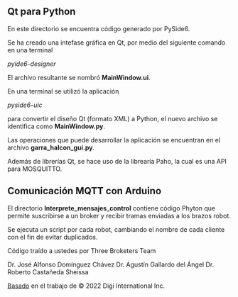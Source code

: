 ## Qt para Python

En este directorio se encuentra código generado por PySide6.

Se ha creado una intefase gráfica en Qt, por medio del siguiente comando en una terminal

_pyide6-designer_

El archivo resultante se nombró **MainWindow.ui**.

En una terminal se utilizó la aplicación

_pyside6-uic_

para convertir el diseño Qt (formato XML) a Python, el nuevo archivo se identifica como **MainWindow.py**.

Las operaciones que puede desarrollar la aplicación se encuentran en el archivo **garra_halcon_gui.py**.

Además de librerías Qt, se hace uso de la librearía Paho, la cual es una API para MOSQUITTO.

## Comunicación MQTT con Arduino

El directorio **Interprete_mensajes_control** contiene código Phyton que permite suscribirse a un broker y recibir 
tramas enviadas a los brazos robot.

Se ejecuta un script por cada robot, cambiando el nombre de cada cliente con el fin de evitar duplicados.

Código traído a ustedes por Three Broketers Team

Dr. José Alfonso Domínguez Chávez
Dr. Agustín Gallardo del Ángel
Dr. Roberto Castañeda Sheissa

[Basado](https://www.digi.com/resources/documentation/Digidocs/90001541/reference/r_example_subscribe_mqtt.htm) en el trabajo de © 2022 Digi International Inc.
